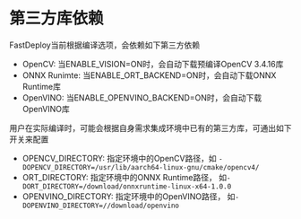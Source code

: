 # 第三方库依赖

FastDeploy当前根据编译选项，会依赖如下第三方依赖

- OpenCV: 当ENABLE_VISION=ON时，会自动下载预编译OpenCV 3.4.16库
- ONNX Runimte: 当ENABLE_ORT_BACKEND=ON时，会自动下载ONNX Runtime库
- OpenVINO: 当ENABLE_OPENVINO_BACKEND=ON时，会自动下载OpenVINO库

用户在实际编译时，可能会根据自身需求集成环境中已有的第三方库，可通出如下开关来配置


- OPENCV_DIRECTORY: 指定环境中的OpenCV路径，如 `-DOPENCV_DIRECTORY=/usr/lib/aarch64-linux-gnu/cmake/opencv4/`
- ORT_DIRECTORY: 指定环境中的ONNX Runtime路径， 如`-DORT_DIRECTORY=/download/onnxruntime-linux-x64-1.0.0`
- OPENVINO_DIRECTORY: 指定环境中的OpenVINO路径， 如`-DOPENVINO_DIRECTORY=//download/openvino`
